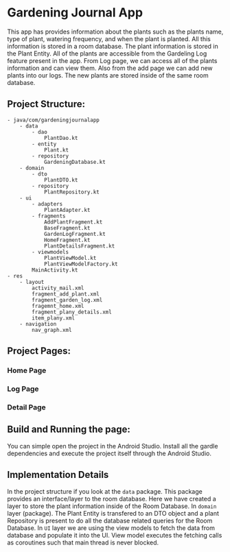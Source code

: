 # Gardening Journal App
This app has provides information about the plants such as the plants name, type of plant, watering frequency, and when the plant is planted. All this information is stored in a room database. The plant information is stored in the Plant Entity. All of the plants are accessible from the Gardeling Log feature present in the app. From Log page, we can access all of the plants information and can view them. Also from the add page we can add new plants into our logs. The new plants are stored inside of the same room database.

## Project Structure:

    - java/com/gardeningjournalapp
        - data
            - dao
                PlantDao.kt
            - entity
                Plant.kt
            - repository
                GardeningDatabase.kt
        - domain
            - dto
                PlantDTO.kt
            - repository
                PlantRepository.kt
        - ui
            - adapters
                PlantAdapter.kt
            - fragments
                AddPlantFragment.kt
                BaseFragment.kt
                GardenLogFragment.kt
                HomeFragment.kt
                PlantDetailsFragment.kt
            - viewmodels
                PlantViewModel.kt
                PlantViewModelFactory.kt
            MainActivity.kt
    - res
        - layout
            activity_mail.xml
            fragment_add_plant.xml
            fragment_garden_log.xml
            fragemnt_home.xml
            fragment_plany_details.xml
            item_plany.xml
        - navigation
            nav_graph.xml

## Project Pages:
### Home Page

### Log Page

### Detail Page

## Build and Running the page:
You can simple open the project in the Android Studio. Install all the gardle dependencies and execute the project itself through the Android Studio.

## Implementation Details
In the project structure if you look at the `data` package. This package provides an interface/layer to the room database. Here we have created a layer to store the plant information inside of the Room Database.
In `domain` layer (package). The Plant Entity is transfered to an DTO object and a plant Repository is present to do all the database related queries for the Room Database.
In `UI` layer we are using the view models to fetch the data from database and populate it into the UI. View model executes the fetching calls as coroutines such that main thread is never blocked.

